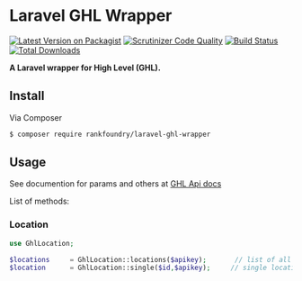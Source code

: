 # Laravel GHL Wrapper

[![Latest Version on Packagist](https://img.shields.io/packagist/v/rankfoundry/laravel-ghl-wrapper.svg?style=flat-square)](https://packagist.org/packages/rankfoundry/laravel-ghl-wrapper)
[![Scrutinizer Code Quality](https://scrutinizer-ci.com/g/rankfoundry/laravel-ghl-wrapper/badges/quality-score.png?b=master)](https://scrutinizer-ci.com/g/rankfoundry/laravel-ghl-wrapper/?branch=master)
[![Build Status](https://scrutinizer-ci.com/g/rankfoundry/laravel-ghl-wrapper/badges/build.png?b=master)](https://scrutinizer-ci.com/g/rankfoundry/laravel-ghl-wrapper/build-status/master)
[![Total Downloads](https://img.shields.io/packagist/dt/rankfoundry/laravel-ghl-wrapper.svg?style=flat-square)](https://packagist.org/packages/rankfoundry/laravel-ghl-wrapper)


**A Laravel wrapper for High Level (GHL).**

## Install

Via Composer

``` bash
$ composer require rankfoundry/laravel-ghl-wrapper
```

## Usage
See documention for params and others at [GHL Api docs](https://developers.gohighlevel.com/)

List of methods: 

### Location

``` php
use GhlLocation;

$locations     = GhlLocation::locations($apikey);       // list of all agency locations
$location      = GhlLocation::single($id,$apikey);     // single location
```

